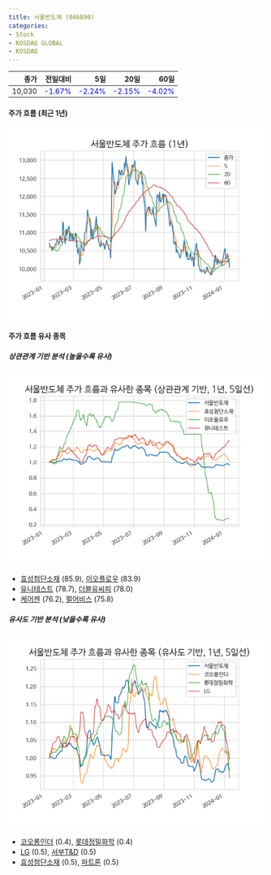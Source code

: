 ```yaml
---
title: 서울반도체 (046890)
categories:
- Stock
- KOSDAQ GLOBAL
- KOSDAQ
---
```


|종가|전일대비|5일|20일|60일|
|---:|-------:|--:|---:|---:|
|10,030|<span style="color: blue">-1.67%</span>|<span style="color: blue">-2.24%</span>|<span style="color: blue">-2.15%</span>|<span style="color: blue">-4.02%</span>|

<!-- more -->


#### 주가 흐름 (최근 1년)
![046890](/assets/images/stock/046890.png)


#### 주가 흐름 유사 종목


##### 상관관계 기반 분석 (높을수록 유사)
![046890](/assets/images/stock/046890_corr.png)
- [효성첨단소재](/298050/) (85.9), [이오플로우](/294090/) (83.9)
- [유니테스트](/086390/) (78.7), [더블유씨피](/393890/) (78.0)
- [케어젠](/214370/) (76.2), [펄어비스](/263750/) (75.8)


##### 유사도 기반 분석 (낮을수록 유사)	
![046890](/assets/images/stock/046890_sim.png)
- [코오롱인더](/120110/) (0.4), [롯데정밀화학](/004000/) (0.4)
- [LG](/003550/) (0.5), [서부T&D](/006730/) (0.5)
- [효성첨단소재](/298050/) (0.5), [파트론](/091700/) (0.5)